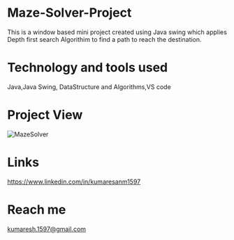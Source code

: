 # Maze-Solver-Project
This is a window based mini project created using Java swing which applies Depth first search Algorithim to find a path to reach the destination.

# Technology and tools used
Java,Java Swing, DataStructure and Algorithms,VS code

# Project View
![MazeSolver](https://user-images.githubusercontent.com/115056892/226610023-70ff4a6f-e725-4f2f-9eb1-d41aca15907d.jpg)

# Links
https://www.linkedin.com/in/kumaresanm1597

# Reach me
kumaresh.1597@gmail.com
